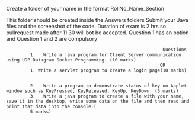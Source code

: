 

Create a folder of your name in the format RollNo_Name_Section

This folder should be created inside the Answers folders 
Submit your Java files and the screenshot of the code.
Duration of exam is 2 hrs so pullrequest made after 11.30 will bot be accepted.
Question 1 has an option
and Question 1 and 2 are compulsory

                                                             
                                                              
                                                               Questions
             1.   Write a java program for Client Server communication using UDP Datagram Socket Programming. (10 marks)
                                                              OR
             1. Write a servlet program to create a login page(10 marks)
             
             
             2.   Write a program to demonstrate status of key on Applet window such as KeyPressed, KeyReleased, KeyUp, KeyDown. (5 marks)
             3.   Write a java program to create a file with your name, save it in the desktop, write some data on the file and then read and print that data into the console.(
             5 marks)
